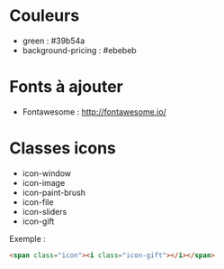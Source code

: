 # Couleurs

- green : #39b54a
- background-pricing : #ebebeb

# Fonts à ajouter
- Fontawesome : http://fontawesome.io/


# Classes icons
- icon-window
- icon-image
- icon-paint-brush
- icon-file
- icon-sliders
- icon-gift

Exemple : 

```html
<span class="icon"><i class="icon-gift"></i></span>
```
